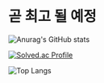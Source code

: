 # 곧 최고 될 예정

![Anurag's GitHub stats](https://github-readme-stats.vercel.app/api?username=HoeSeong123&show_icons=true&theme=merko)

[![Solved.ac Profile](http://mazassumnida.wtf/api/generate_badge?boj=jik0601)](https://solved.ac/jik0601)

![Top Langs](http://github-readme-stats.vercel.app/api/top-langs/?username=HoeSeong123&layout=compact&theme=merko)

<!--
HoeSeong123/HoeSeong123 is a ✨ special ✨ repository because its README.md (this file) appears on your GitHub profile.

Here are some ideas to get you started:

- 🔭 I’m currently working on ...
- 🌱 I’m currently learning ...
- 👯 I’m looking to collaborate on ...
- 🤔 I’m looking for help with ...
- 💬 Ask me about ...
- 📫 How to reach me: ...
- 😄 Pronouns: ...
- ⚡ Fun fact: ...
-->

